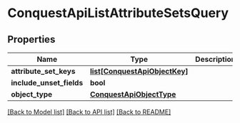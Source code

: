 # ConquestApiListAttributeSetsQuery

## Properties
Name | Type | Description | Notes
------------ | ------------- | ------------- | -------------
**attribute_set_keys** | [**list[ConquestApiObjectKey]**](ConquestApiObjectKey.md) |  | [optional] 
**include_unset_fields** | **bool** |  | [optional] 
**object_type** | [**ConquestApiObjectType**](ConquestApiObjectType.md) |  | [optional] 

[[Back to Model list]](../README.md#documentation-for-models) [[Back to API list]](../README.md#documentation-for-api-endpoints) [[Back to README]](../README.md)


